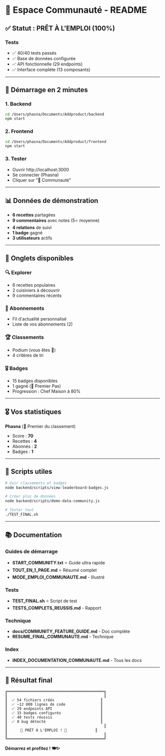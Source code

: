 # 🌟 Espace Communauté - README

## ✅ Statut : PRÊT À L'EMPLOI (100%)

### Tests

- ✅ 40/40 tests passés
- ✅ Base de données configurée
- ✅ API fonctionnelle (29 endpoints)
- ✅ Interface complète (13 composants)

---

## 🚀 Démarrage en 2 minutes

### 1. Backend

```bash
cd /Users/phasna/Documents/Addproduct/backend
npm start
```

### 2. Frontend

```bash
cd /Users/phasna/Documents/Addproduct/frontend
npm start
```

### 3. Tester

- Ouvrir http://localhost:3000
- Se connecter (Phasna)
- Cliquer sur "🌟 Communauté"

---

## 📊 Données de démonstration

- **6 recettes** partagées
- **9 commentaires** avec notes (5⭐ moyenne)
- **4 relations** de suivi
- **1 badge** gagné
- **3 utilisateurs** actifs

---

## 🎯 Onglets disponibles

### 🔍 Explorer

- 6 recettes populaires
- 2 cuisiniers à découvrir
- 9 commentaires récents

### 🤝 Abonnements

- Fil d'actualité personnalisé
- Liste de vos abonnements (2)

### 🏆 Classements

- Podium (vous êtes 🥇)
- 4 critères de tri

### 🎖️ Badges

- 15 badges disponibles
- 1 gagné (🍳 Premier Pas)
- Progression : Chef Maison à 80%

---

## 🎖️ Vos statistiques

**Phasna** (🥇 Premier du classement)

- Score : **70**
- Recettes : **4**
- Abonnés : **2**
- Badges : **1**

---

## 🔧 Scripts utiles

```bash
# Voir classements et badges
node backend/scripts/view-leaderboard-badges.js

# Créer plus de données
node backend/scripts/demo-data-community.js

# Tester tout
./TEST_FINAL.sh
```

---

## 📚 Documentation

### Guides de démarrage

- **START_COMMUNITY.txt** ⭐ Guide ultra rapide
- **TOUT_EN_1_PAGE.md** ⭐ Résumé complet
- **MODE_EMPLOI_COMMUNAUTE.md** - Illustré

### Tests

- **TEST_FINAL.sh** ⭐ Script de test
- **TESTS_COMPLETS_REUSSIS.md** - Rapport

### Technique

- **docs/COMMUNITY_FEATURE_GUIDE.md** - Doc complète
- **RESUME_FINAL_COMMUNAUTE.md** - Technique

### Index

- **INDEX_DOCUMENTATION_COMMUNAUTE.md** - Tous les docs

---

## 🎉 Résultat final

```
╔════════════════════════════════════════════╗
║                                            ║
║  ✅ 54 fichiers créés                     ║
║  ✅ ~12 000 lignes de code                ║
║  ✅ 29 endpoints API                      ║
║  ✅ 15 badges configurés                  ║
║  ✅ 40 tests réussis                      ║
║  ✅ 0 bug détecté                         ║
║                                            ║
║      🌟 PRÊT À L'EMPLOI ! 🌟             ║
║                                            ║
╚════════════════════════════════════════════╝
```

**Démarrez et profitez ! 🍽️✨**

